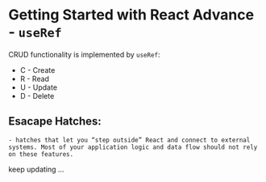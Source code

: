# Getting Started with React Advance - `useRef`

CRUD functionality is implemented by `useRef`:

+ C - Create
+ R - Read
+ U - Update
+ D - Delete

## Esacape Hatches:
    - hatches that let you “step outside” React and connect to external systems. Most of your application logic and data flow should not rely on these features.

keep updating ...
